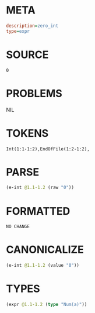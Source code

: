 # META
~~~ini
description=zero_int
type=expr
~~~
# SOURCE
~~~roc
0
~~~
# PROBLEMS
NIL
# TOKENS
~~~zig
Int(1:1-1:2),EndOfFile(1:2-1:2),
~~~
# PARSE
~~~clojure
(e-int @1.1-1.2 (raw "0"))
~~~
# FORMATTED
~~~roc
NO CHANGE
~~~
# CANONICALIZE
~~~clojure
(e-int @1.1-1.2 (value "0"))
~~~
# TYPES
~~~clojure
(expr @1.1-1.2 (type "Num(a)"))
~~~
